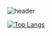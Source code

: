 ![header](https://capsule-render.vercel.app/api?type=venom&color=5e5e5f&height=300&section=header&text=ahndb%20&fontSize=90)

[![Top Langs](https://github-readme-stats.vercel.app/api/top-langs/?username=ahndb)](https://github.com/anuraghazra/github-readme-stats)
